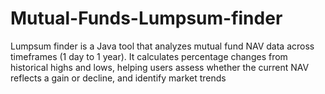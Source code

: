 # Mutual-Funds-Lumpsum-finder
Lumpsum finder is a Java tool that analyzes mutual fund NAV data across timeframes (1 day to 1 year). It calculates percentage changes from historical highs and lows, helping users assess whether the current NAV reflects a gain or decline, and identify market trends
